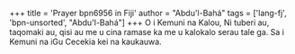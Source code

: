 +++
title = 'Prayer bpn6956 in Fiji'
author = "Abdu'l-Bahá"
tags = ['lang-fj', 'bpn-unsorted', "Abdu'l-Bahá"]
+++
O i Kemuni na Kalou, Ni tuberi au, taqomaki au, qisi au me u cina ramase ka me u kalokalo serau tale ga. Sa i Kemuni na iGu Cecekia kei na kaukauwa.
